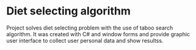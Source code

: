 # Diet selecting algorithm
 Project solves diet selecting problem with the use of taboo search algorithm. It was created with C# and window forms and provide graphic user interface to collect user personal data and show resultss.
